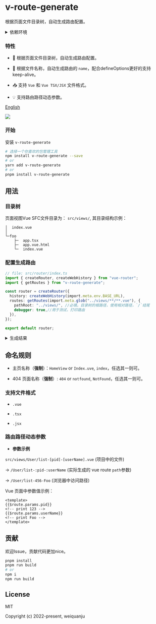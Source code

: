 # v-route-generate

根据页面文件目录树，自动生成路由配置。

<details>
<summary>依赖环境</summary><br>

- Vite@2.9.0

- Vue@3.0.0

- Vue-Router@4.0.0

<br></details>

### 特性

- 🚀 根据页面文件目录树，自动生成路由配置。

- 🦾 根据文件名称，自动生成路由的 `name`，配合defineOptions更好的支持keep-alive。

- 📥 支持 `Vue` 和 `Vue TSX/JSX` 文件格式。

- 💡 支持路由路径动态参数。

[English](./README.md)

<a href="https://www.npmjs.com/package/v-route-generate">
    <img src="https://img.shields.io/badge/npm-1.2.1-brightgreen">
</a>

### 开始

安装 `v-route-generate`

```bash
# 选择一个你喜欢的包管理工具
npm install v-route-generate --save
# or
yarn add v-route-generate
# or
pnpm install v-route-generate
```

## 用法

### 目录树

页面视图Vue SFC文件目录为： `src/views/`, 其目录结构示例：

```text
│  index.vue
│
└─foo
    ├─  app.tsx
    ├─  app.vue.html
    └─  index.vue
```

### 配置生成路由

```ts
// file: src/router/index.ts
import { createRouter, createWebHistory } from "vue-router";
import { getRoutes } from "v-route-generate";

const router = createRouter({
  history: createWebHistory(import.meta.env.BASE_URL),
  routes: getRoutes(import.meta.glob("../views/**/**.vue"), {
    pathRoot: "../views/", //必填。目录树的根路径，使用相对路径，`/`结尾
    debugger: true,//用于测试，打印路由
  }),
});

export default router;
```

<details>
<summary>生成结果</summary><br>

```ts
// 根据上面目录生成的路由配置如下：
[
	{
		"path": "/foo",
		"children": [
			{
				"name": "FooApp",
				"path": "app",
				"component": ()=>import('../views/foo/app.tsx')
			},
			{
				"name": "FooIndex",
				"path": "",
				"component": ()=>import('../views/foo/index.vue')
			}
		]
	},
	{
		"name": "Index",
		"path": "/",
		"component": ()=>import('../views/index.vue')
	}
]
```

<br></details>

## 命名规则

- 主页名称（**强制**）：`HomeView` or `Index.uve`, `index`，任选其一则可。

- 404 页面名称（**强制**）: `404` or `notfound`, `NotFound`，任选其一则可。

### 支持文件格式

- `.vue`

- `.tsx`

- `.jsx`

### 路由路径动态参数

- **参数示例**

`src/views/User/list-[pid]-[userName].vue` (项目中的文件)

→ `/User/list-:pid-:userName` (实际生成的 vue route `path`参数)

→ `/User/list-456-Foo` (浏览器中访问路径)

Vue 页面中参数值示例：

```vue
<template>
{{$route.params.pid}}
<!-- print 123 -->
{{$route.params.userName}}
<!-- print Foo -->
</template>
```

## 贡献

欢迎Issue，贡献代码更加nice。

```bash
pnpm install
pnpm run build
# or
npm i
npm run build
```

## License

MIT

Copyright (c) 2022-present, weiquanju
